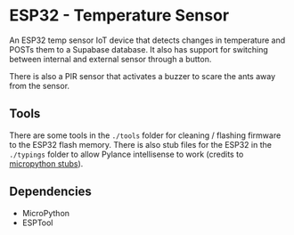 # ESP32 - Temperature Sensor
An ESP32 temp sensor IoT device that detects changes in temperature and POSTs them to a Supabase database.
It also has support for switching between internal and external sensor through a button.

There is also a PIR sensor that activates a buzzer to scare the ants away from the sensor.

## Tools
There are some tools in the `./tools` folder for cleaning / flashing firmware to the ESP32 flash memory.
There is also stub files for the ESP32 in the `./typings` folder to allow Pylance intellisense to work (credits to [micropython stubs](https://github.com/Josverl/micropython-stubs)).

## Dependencies
- MicroPython
- ESPTool